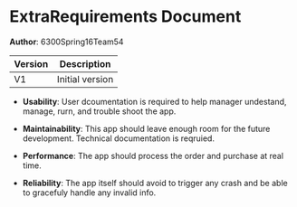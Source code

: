 # ExtraRequirements Document

**Author**: 6300Spring16Team54

| Version | Description     |
| --------|:---------------:|
| V1      | Initial version |


- **Usability**: User dcoumentation is required to help manager undestand, manage, rurn, and trouble shoot the app.

- **Maintainability**: This app should leave enough room for the future development. Technical documentation is reqruied.

- **Performance**: The app should process the order and purchase at real time. 

- **Reliability**: The app itself should avoid to trigger any crash and be able to gracefuly handle any invalid info.

